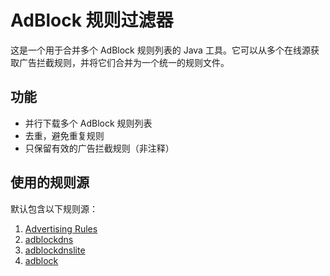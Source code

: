 # AdBlock 规则过滤器

这是一个用于合并多个 AdBlock 规则列表的 Java 工具。它可以从多个在线源获取广告拦截规则，并将它们合并为一个统一的规则文件。

## 功能

- 并行下载多个 AdBlock 规则列表
- 去重，避免重复规则
- 只保留有效的广告拦截规则（非注释）

## 使用的规则源

默认包含以下规则源：

1. [Advertising Rules](https://raw.githubusercontent.com/blackmatrix7/ios_rule_script/master/rule/AdGuard/Advertising/Advertising.txt)
2. [adblockdns](https://raw.githubusercontent.com/217heidai/adblockfilters/main/rules/adblockdns.txt)
3. [adblockdnslite](https://raw.githubusercontent.com/217heidai/adblockfilters/main/rules/adblockdnslite.txt)
4. [adblock](https://raw.githubusercontent.com/Cats-Team/AdRules/main/adblock.txt)

